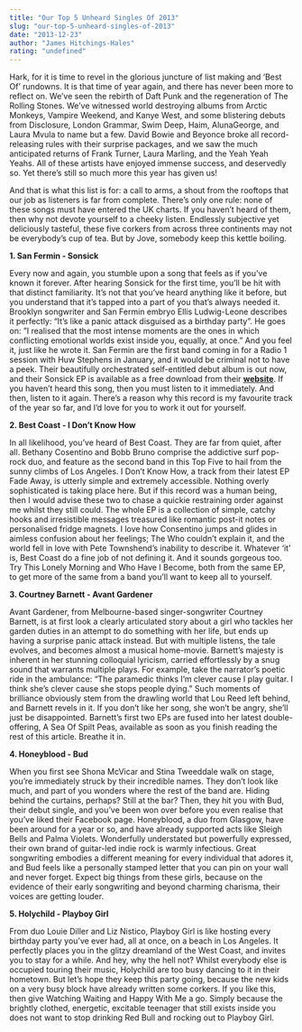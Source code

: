 ```yaml
---
title: "Our Top 5 Unheard Singles Of 2013"
slug: "our-top-5-unheard-singles-of-2013"
date: "2013-12-23"
author: "James Hitchings-Hales"
rating: "undefined"
---
```


Hark, for it is time to revel in the glorious juncture of list making and ‘Best Of’ rundowns. It is that time of year again, and there has never been more to reflect on. We’ve seen the rebirth of Daft Punk and the regeneration of The Rolling Stones. We’ve witnessed world destroying albums from Arctic Monkeys, Vampire Weekend, and Kanye West, and some blistering debuts from Disclosure, London Grammar, Swim Deep, Haim, AlunaGeorge, and Laura Mvula to name but a few. David Bowie and Beyonce broke all record-releasing rules with their surprise packages, and we saw the much anticipated returns of Frank Turner, Laura Marling, and the Yeah Yeah Yeahs. All of these artists have enjoyed immense success, and deservedly so. Yet there’s still so much more this year has given us!

And that is what this list is for: a call to arms, a shout from the rooftops that our job as listeners is far from complete. There’s only one rule: none of these songs must have entered the UK charts. If you haven’t heard of them, then why not devote yourself to a cheeky listen. Endlessly subjective yet deliciously tasteful, these five corkers from across three continents may not be everybody’s cup of tea. But by Jove, somebody keep this kettle boiling.

**1\. San Fermin - Sonsick**

Every now and again, you stumble upon a song that feels as if you’ve known it forever. After hearing Sonsick for the first time, you’ll be hit with that distinct familiarity. It’s not that you’ve heard anything like it before, but you understand that it’s tapped into a part of you that’s always needed it. Brooklyn songwriter and San Fermin embryo Ellis Ludwig-Leone describes it perfectly: “It’s like a panic attack disguised as a birthday party”. He goes on: ”I realised that the most intense moments are the ones in which conflicting emotional worlds exist inside you, equally, at once.” And you feel it, just like he wrote it. San Fermin are the first band coming in for a Radio 1 session with Huw Stephens in January, and it would be criminal not to have a peek. Their beautifully orchestrated self-entitled debut album is out now, and their Sonsick EP is available as a free download from their **[website](http://sanferminband.com/)**. If you haven’t heard this song, then you must listen to it immediately. And then, listen to it again. There’s a reason why this record is my favourite track of the year so far, and I’d love for you to work it out for yourself.

**2\. Best Coast - I Don’t Know How**

In all likelihood, you’ve heard of Best Coast. They are far from quiet, after all. Bethany Cosentino and Bobb Bruno comprise the addictive surf pop-rock duo, and feature as the second band in this Top Five to hail from the sunny climbs of Los Angeles. I Don’t Know How, a track from their latest EP Fade Away, is utterly simple and extremely accessible. Nothing overly sophisticated is taking place here. But if this record was a human being, then I would advise these two to chase a quickie restraining order against me whilst they still could. The whole EP is a collection of simple, catchy hooks and irresistible messages treasured like romantic post-it notes or personalised fridge magnets. I love how Consentino jumps and glides in aimless confusion about her feelings; The Who couldn’t explain it, and the world fell in love with Pete Townshend’s inability to describe it. Whatever ‘it’ is, Best Coast do a fine job of not defining it. And it sounds gorgeous too. Try This Lonely Morning and Who Have I Become, both from the same EP, to get more of the same from a band you’ll want to keep all to yourself.

**3\. Courtney Barnett - Avant Gardener**

Avant Gardener, from Melbourne-based singer-songwriter Courtney Barnett, is at first look a clearly articulated story about a girl who tackles her garden duties in an attempt to do something with her life, but ends up having a surprise panic attack instead. But with multiple listens, the tale evolves, and becomes almost a musical home-movie. Barnett’s majesty is inherent in her stunning colloquial lyricism, carried effortlessly by a snug sound that warrants multiple plays. For example, take the narrator’s poetic ride in the ambulance: “The paramedic thinks I’m clever cause I play guitar. I think she’s clever cause she stops people dying.” Such moments of brilliance obviously stem from the drawling world that Lou Reed left behind, and Barnett revels in it. If you don’t like her song, she won’t be angry, she’ll just be disappointed. Barnett’s first two EPs are fused into her latest double-offering, A Sea Of Spilt Peas, available as soon as you finish reading the rest of this article. Breathe it in.

**4\. Honeyblood - Bud**

When you first see Shona McVicar and Stina Tweeddale walk on stage, you’re immediately struck by their incredible names. They don’t look like much, and part of you wonders where the rest of the band are. Hiding behind the curtains, perhaps? Still at the bar? Then, they hit you with Bud, their debut single, and you’ve been won over before you even realise that you’ve liked their Facebook page. Honeyblood, a duo from Glasgow, have been around for a year or so, and have already supported acts like Sleigh Bells and Palma Violets. Wonderfully understated but powerfully expressed, their own brand of guitar-led indie rock is warmly infectious. Great songwriting embodies a different meaning for every individual that adores it, and Bud feels like a personally stamped letter that you can pin on your wall and never forget. Expect big things from these girls, because on the evidence of their early songwriting and beyond charming charisma, their voices are getting louder.

**5\. Holychild - Playboy Girl**

From duo Louie Diller and Liz Nistico, Playboy Girl is like hosting every birthday party you’ve ever had, all at once, on a beach in Los Angeles. It perfectly places you in the glitzy dreamland of the West Coast, and invites you to stay for a while. And hey, why the hell not? Whilst everybody else is occupied touring their music, Holychild are too busy dancing to it in their hometown. But let’s hope they keep this party going, because the new kids on a very busy block have already written some corkers. If you like this, then give Watching Waiting and Happy With Me a go. Simply because the brightly clothed, energetic, excitable teenager that still exists inside you does not want to stop drinking Red Bull and rocking out to Playboy Girl.
